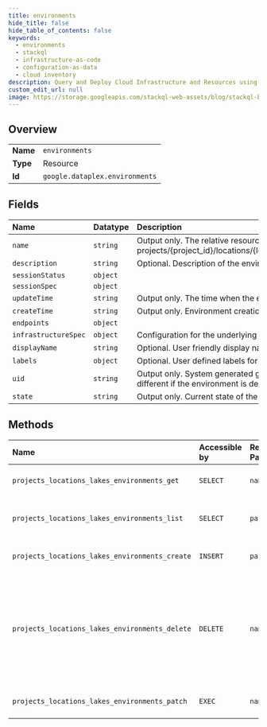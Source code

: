 ```yaml
---
title: environments
hide_title: false
hide_table_of_contents: false
keywords:
  - environments
  - stackql
  - infrastructure-as-code
  - configuration-as-data
  - cloud inventory
description: Query and Deploy Cloud Infrastructure and Resources using SQL
custom_edit_url: null
image: https://storage.googleapis.com/stackql-web-assets/blog/stackql-blog-post-featured-image.png
---
```

  
    

## Overview
<table><tbody>
<tr><td><b>Name</b></td><td><code>environments</code></td></tr>
<tr><td><b>Type</b></td><td>Resource</td></tr>
<tr><td><b>Id</b></td><td><code>google.dataplex.environments</code></td></tr>
</tbody></table>

## Fields
| Name | Datatype | Description |
|:-----|:---------|:------------|
| `name` | `string` | Output only. The relative resource name of the environment, of the form: projects/{project_id}/locations/{location_id}/lakes/{lake_id}/environment/{environment_id} |
| `description` | `string` | Optional. Description of the environment. |
| `sessionStatus` | `object` |  |
| `sessionSpec` | `object` |  |
| `updateTime` | `string` | Output only. The time when the environment was last updated. |
| `createTime` | `string` | Output only. Environment creation time. |
| `endpoints` | `object` |  |
| `infrastructureSpec` | `object` | Configuration for the underlying infrastructure used to run workloads. |
| `displayName` | `string` | Optional. User friendly display name. |
| `labels` | `object` | Optional. User defined labels for the environment. |
| `uid` | `string` | Output only. System generated globally unique ID for the environment. This ID will be different if the environment is deleted and re-created with the same name. |
| `state` | `string` | Output only. Current state of the environment. |
## Methods
| Name | Accessible by | Required Params | Description |
|:-----|:--------------|:----------------|:------------|
| `projects_locations_lakes_environments_get` | `SELECT` | `name` | Get environment resource. |
| `projects_locations_lakes_environments_list` | `SELECT` | `parent` | Lists environments under the given lake. |
| `projects_locations_lakes_environments_create` | `INSERT` | `parent` | Create an environment resource. |
| `projects_locations_lakes_environments_delete` | `DELETE` | `name` | Delete the environment resource. All the child resources must have been deleted before environment deletion can be initiated. |
| `projects_locations_lakes_environments_patch` | `EXEC` | `name` | Update the environment resource. |
